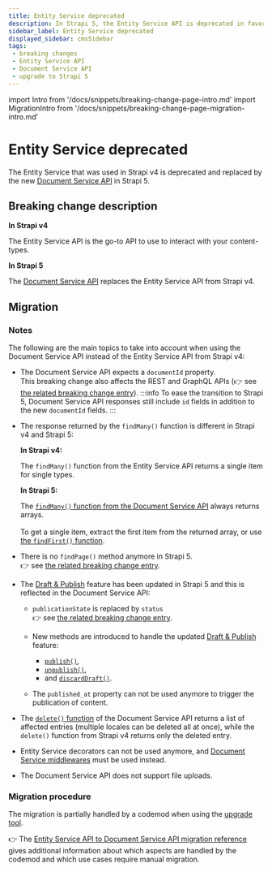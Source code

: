 ```yaml
---
title: Entity Service deprecated
description: In Strapi 5, the Entity Service API is deprecated in favor of the new Document Service API.
sidebar_label: Entity Service deprecated
displayed_sidebar: cmsSidebar
tags:
 - breaking changes
 - Entity Service API
 - Document Service API
 - upgrade to Strapi 5
---
```


import Intro from '/docs/snippets/breaking-change-page-intro.md'
import MigrationIntro from '/docs/snippets/breaking-change-page-migration-intro.md'

# Entity Service deprecated

The Entity Service that was used in Strapi v4 is deprecated and replaced by the new [Document Service API](/cms/api/document-service) in Strapi 5. <MigrationIntro/>

<BreakingChangeIdCard
  plugins
  codemodPartly
  codemodName="entity-service-document-service"
  codemodLink="https://github.com/strapi/strapi/blob/develop/packages/utils/upgrade/resources/codemods/5.0.0/entity-service-document-service.code.ts"
/>

## Breaking change description

<SideBySideContainer>

<SideBySideColumn>

**In Strapi v4**

The Entity Service API is the go-to API to use to interact with your content-types.

</SideBySideColumn>

<SideBySideColumn>

**In Strapi 5**

The [Document Service API](/cms/api/document-service) replaces the Entity Service API from Strapi v4.

</SideBySideColumn>

</SideBySideContainer>

## Migration

<MigrationIntro />

### Notes

The following are the main topics to take into account when using the Document Service API instead of the Entity Service API from Strapi v4:

* The Document Service API expects a `documentId` property.<br/>This breaking change also affects the REST and GraphQL APIs (👉 see [the related breaking change entry](/cms/migration/v4-to-v5/breaking-changes/use-document-id)).
  :::info
  To ease the transition to Strapi 5, Document Service API responses still include `id` fields in addition to the new `documentId` fields.
  :::

* The response returned by the `findMany()` function is different in Strapi v4 and Strapi 5:
  <SideBySideContainer>
  <SideBySideColumn>
  
  **In Strapi v4:**

  The `findMany()` function from the Entity Service API returns a single item for single types.
  </SideBySideColumn>

  <SideBySideColumn>

  **In Strapi 5:**

  The [`findMany()` function from the Document Service API](/cms/api/document-service#findmany) always returns arrays.<br/><br/>To get a single item, extract the first item from the returned array, or use [the `findFirst()` function](/cms/api/document-service#findfirst).

  </SideBySideColumn>
  </SideBySideContainer>

* There is no `findPage()` method anymore in Strapi 5.<br/>👉 see [the related breaking change entry](/cms/migration/v4-to-v5/breaking-changes/no-find-page-in-document-service).

* The [Draft & Publish](/cms/features/draft-and-publish) feature has been updated in Strapi 5 and this is reflected in the Document Service API:
  - `publicationState` is replaced by `status`<br/>👉 see [the related breaking change entry](/cms/migration/v4-to-v5/breaking-changes/publication-state-removed).
  - New methods are introduced to handle the updated [Draft & Publish](/cms/features/draft-and-publish) feature:
    - [`publish()`](/cms/api/document-service#publish),
    - [`unpublish()`](/cms/api/document-service#unpublish),
    - and [`discardDraft()`](/cms/api/document-service#discarddraft).

  - The `published_at` property can not be used anymore to trigger the publication of content.

* The [`delete()` function](/cms/api/document-service#delete) of the Document Service API returns a list of affected entries (multiple locales can be deleted all at once), while the `delete()` function from Strapi v4 returns only the deleted entry.

* Entity Service decorators can not be used anymore, and [Document Service middlewares](/cms/api/document-service/middlewares) must be used instead.

* The Document Service API does not support file uploads.


### Migration procedure

The migration is partially handled by a codemod when using the [upgrade tool](/cms/upgrade-tool).

👉 The [Entity Service API to Document Service API migration reference](/cms/migration/v4-to-v5/additional-resources/from-entity-service-to-document-service) gives additional information about which aspects are handled by the codemod and which use cases require manual migration.
